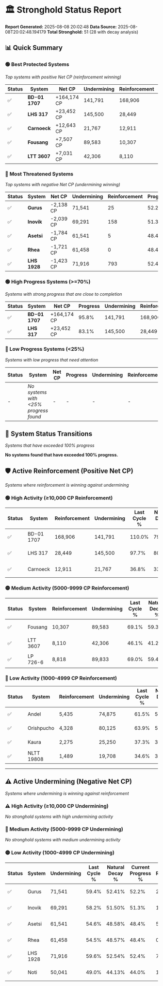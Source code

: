 # 🏛️ Stronghold Status Report

**Report Generated:** 2025-08-08 20:02:48
**Data Source:** 2025-08-08T20:02:48.194179
**Total Stronghold:** 51 (28 with decay analysis)

## 📊 Quick Summary

### 🟢 **Best Protected Systems**
*Top systems with positive Net CP (reinforcement winning)*

| Status | System | Net CP | Undermining | Reinforcement | Progress |
|--------|--------|--------|-------------|---------------|----------|
| ✅ | **BD-01 1707** | +164,174 CP | 141,791 | 168,906 | 95.8% |
| ✅ | **LHS 317** | +23,452 CP | 145,500 | 28,449 | 83.1% |
| ✅ | **Carnoeck** | +12,643 CP | 21,767 | 12,911 | 34.6% |
| ✅ | **Fousang** | +7,507 CP | 89,583 | 10,307 | 60.1% |
| ✅ | **LTT 3607** | +7,031 CP | 42,306 | 8,110 | 41.9% |

### 🔴 **Most Threatened Systems**
*Top systems with negative Net CP (undermining winning)*

| Status | System | Net CP | Undermining | Reinforcement | Progress |
|--------|--------|--------|-------------|---------------|----------|
| ✅ | **Gurus** | -2,138 CP | 71,541 | 25 | 52.2% |
| ✅ | **Inovik** | -2,039 CP | 69,291 | 158 | 51.3% |
| ✅ | **Asetsi** | -1,784 CP | 61,541 | 5 | 48.4% |
| ✅ | **Rhea** | -1,721 CP | 61,458 | 0 | 48.4% |
| ✅ | **LHS 1928** | -1,423 CP | 71,916 | 793 | 52.4% |

### 🟢 **High Progress Systems (>=70%)**
*Systems with strong progress that are close to completion*

| Status | System | Net CP | Progress | Undermining | Reinforcement |
|--------|--------|--------|----------|-------------|---------------|
| ✅ | **BD-01 1707** | +164,174 CP | 95.8% | 141,791 | 168,906 |
| ✅ | **LHS 317** | +23,452 CP | 83.1% | 145,500 | 28,449 |

### 🔴 **Low Progress Systems (<25%)**
*Systems with low progress that need attention*

| Status | System | Net CP | Progress | Undermining | Reinforcement |
|--------|--------|--------|----------|-------------|---------------|
| - | *No systems with <25% progress found* | - | - | - | - |
## 🔄 System Status Transitions
*Systems that have exceeded 100% progress*

**No systems found that have exceeded 100% progress.**

## 🛡️ Active Reinforcement (Positive Net CP)
*Systems where reinforcement is winning against undermining*

### 🟢 High Activity (≥10,000 CP Reinforcement)

| Status | System | Reinforcement | Undermining | Last Cycle % | Natural Decay % | Current Progress % | Current CP | Net CP | Activity |
|--------|--------|---------------|-------------|--------------|-----------------|-------------------|------------|--------|----------|
| ✅ | BD-01 1707 | 168,906 | 141,791 | 110.0% | 79.38% | 95.8% | 958,000 | +164,174 | 🟢 High Reinforcement |
| ✅ | LHS 317 | 28,449 | 145,500 | 97.7% | 80.75% | 83.1% | 831,000 | +23,452 | 🟢 High Reinforcement |
| ✅ | Carnoeck | 12,911 | 21,767 | 36.8% | 33.34% | 34.6% | 346,000 | +12,643 | 🟢 High Reinforcement |

### 🟡 Medium Activity (5000-9999 CP Reinforcement)

| Status | System | Reinforcement | Undermining | Last Cycle % | Natural Decay % | Current Progress % | Current CP | Net CP | Activity |
|--------|--------|---------------|-------------|--------------|-----------------|-------------------|------------|--------|----------|
| ✅ | Fousang | 10,307 | 89,583 | 69.1% | 59.35% | 60.1% | 601,000 | +7,507 | 🟡 Medium Reinforcement |
| ✅ | LTT 3607 | 8,110 | 42,306 | 46.1% | 41.20% | 41.9% | 419,000 | +7,031 | 🟡 Medium Reinforcement |
| ✅ | LP 726-6 | 8,818 | 89,833 | 69.0% | 59.41% | 60.0% | 600,000 | +5,917 | 🟡 Medium Reinforcement |

### 🔴 Low Activity (1000-4999 CP Reinforcement)

| Status | System | Reinforcement | Undermining | Last Cycle % | Natural Decay % | Current Progress % | Current CP | Net CP | Activity |
|--------|--------|---------------|-------------|--------------|-----------------|-------------------|------------|--------|----------|
| ✅ | Andel | 5,435 | 74,875 | 61.5% | 53.69% | 54.0% | 540,000 | +3,132 | 🔵 Low Reinforcement |
| ✅ | Orishpucho | 4,328 | 80,125 | 63.9% | 55.71% | 55.9% | 558,999 | +1,862 | 🔵 Low Reinforcement |
| ✅ | Kaura | 2,275 | 25,250 | 37.3% | 34.62% | 34.8% | 348,000 | +1,758 | 🔵 Low Reinforcement |
| ✅ | NLTT 19808 | 1,489 | 19,708 | 34.6% | 32.49% | 32.6% | 326,000 | +1,146 | 🔵 Low Reinforcement |


---

## ⚠️ Active Undermining (Negative Net CP)
*Systems where undermining is winning against reinforcement*

### ⚠️ High Activity (≥10,000 CP Undermining)

*No stronghold systems with high undermining activity*

### 🔶 Medium Activity (5000-9999 CP Undermining)

*No stronghold systems with medium undermining activity*

### 🟡 Low Activity (1000-4999 CP Undermining)

| Status | System | Undermining | Last Cycle % | Natural Decay % | Current Progress % | Reinforcement | Current CP | Net CP | Activity |
|--------|--------|-------------|--------------|-----------------|-------------------|---------------|------------|--------|----------|
| ✅ | Gurus | 71,541 | 59.4% | 52.41% | 52.2% | 25 | 522,000 | -2,138 | 🟡 Low Undermining |
| ✅ | Inovik | 69,291 | 58.2% | 51.50% | 51.3% | 158 | 513,000 | -2,039 | 🟡 Low Undermining |
| ✅ | Asetsi | 61,541 | 54.6% | 48.58% | 48.4% | 5 | 484,000 | -1,784 | 🟡 Low Undermining |
| ✅ | Rhea | 61,458 | 54.5% | 48.57% | 48.4% | 0 | 484,000 | -1,721 | 🟡 Low Undermining |
| ✅ | LHS 1928 | 71,916 | 59.6% | 52.54% | 52.4% | 793 | 524,000 | -1,423 | 🟡 Low Undermining |
| ✅ | Noti | 50,041 | 49.0% | 44.13% | 44.0% | 143 | 440,000 | -1,308 | 🟡 Low Undermining |
